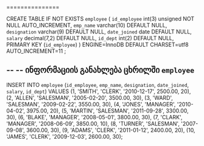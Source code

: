 
===============

CREATE TABLE IF NOT EXISTS `employee` (
  `id_employee` int(3) unsigned NOT NULL AUTO_INCREMENT,
  `emp_name` varchar(10) DEFAULT NULL,
  `designation` varchar(9) DEFAULT NULL,
  `date_joined` date DEFAULT NULL,
  `salary` decimal(7,2) DEFAULT NULL,
  `id_dept` int(2) DEFAULT NULL,
  PRIMARY KEY (`id_employee`)
) ENGINE=InnoDB  DEFAULT CHARSET=utf8 AUTO_INCREMENT=11 ;
 
--
-- ინფორმაციის განახლება ცხრილში `employee`
--
 
INSERT INTO `employee` (`id_employee`, `emp_name`, `designation`, `date_joined`, `salary`, `id_dept`) VALUES
(1, 'SMITH', 'CLERK', '2010-12-17', 2500.00, 20),
(2, 'ALLEN', 'SALESMAN', '2005-02-20', 3500.00, 30),
(3, 'WARD', 'SALESMAN', '2009-02-22', 3550.00, 30),
(4, 'JONES', 'MANAGER', '2010-04-02', 3975.00, 20),
(5, 'MARTIN', 'SALESMAN', '2011-09-28', 3300.00, 30),
(6, 'BLAKE', 'MANAGER', '2008-05-01', 3800.00, 30),
(7, 'CLARK', 'MANAGER', '2008-06-09', 3850.00, 10),
(8, 'TURNER', 'SALESMAN', '2007-09-08', 3600.00, 30),
(9, 'ADAMS', 'CLERK', '2011-01-12', 2400.00, 20),
(10, 'JAMES', 'CLERK', '2009-12-03', 2600.00, 30);
